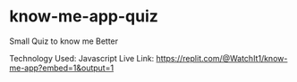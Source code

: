 # know-me-app-quiz
Small Quiz to know me Better

Technology Used: Javascript
Live Link: https://replit.com/@WatchIt1/know-me-app?embed=1&output=1
